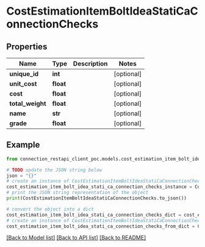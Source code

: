 # CostEstimationItemBoltIdeaStatiCaConnectionChecks


## Properties

Name | Type | Description | Notes
------------ | ------------- | ------------- | -------------
**unique_id** | **int** |  | [optional] 
**unit_cost** | **float** |  | [optional] 
**cost** | **float** |  | [optional] 
**total_weight** | **float** |  | [optional] 
**name** | **str** |  | [optional] 
**grade** | **float** |  | [optional] 

## Example

```python
from connection_restapi_client_poc.models.cost_estimation_item_bolt_idea_stati_ca_connection_checks import CostEstimationItemBoltIdeaStatiCaConnectionChecks

# TODO update the JSON string below
json = "{}"
# create an instance of CostEstimationItemBoltIdeaStatiCaConnectionChecks from a JSON string
cost_estimation_item_bolt_idea_stati_ca_connection_checks_instance = CostEstimationItemBoltIdeaStatiCaConnectionChecks.from_json(json)
# print the JSON string representation of the object
print(CostEstimationItemBoltIdeaStatiCaConnectionChecks.to_json())

# convert the object into a dict
cost_estimation_item_bolt_idea_stati_ca_connection_checks_dict = cost_estimation_item_bolt_idea_stati_ca_connection_checks_instance.to_dict()
# create an instance of CostEstimationItemBoltIdeaStatiCaConnectionChecks from a dict
cost_estimation_item_bolt_idea_stati_ca_connection_checks_from_dict = CostEstimationItemBoltIdeaStatiCaConnectionChecks.from_dict(cost_estimation_item_bolt_idea_stati_ca_connection_checks_dict)
```
[[Back to Model list]](../README.md#documentation-for-models) [[Back to API list]](../README.md#documentation-for-api-endpoints) [[Back to README]](../README.md)


